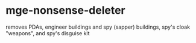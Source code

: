 # mge-nonsense-deleter
removes PDAs, engineer buildings and spy (sapper) buildings, spy's cloak "weapons", and spy's disguise kit
